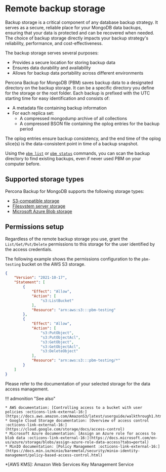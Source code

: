 # Remote backup storage

Backup storage is a critical component of any database backup strategy. It serves as a secure, reliable place for your MongoDB data backups, ensuring that your data is protected and can be recovered when needed. The choice of backup storage directly impacts your backup strategy's reliability, performance, and cost-effectiveness.

The backup storage serves several purposes:

* Provides a secure location for storing backup data
* Ensures data durability and availability
* Allows for backup data portability across different environments

Percona Backup for MongoDB (PBM) saves backup data to a designated directory on the backup storage. It can be a specific directory you define for the storage or the root folder. Each backup is prefixed with the UTC starting time for easy identification and consists of:

* A metadata file containing backup information
* For each replica set:
  - A compressed mongodump archive of all collections
  - A compressed BSON file containing the oplog entries for the backup period

The oplog entries ensure backup consistency, and the end time of the oplog slice(s) is the data-consistent point in time of a backup snapshot.

Using the [`pbm list`](../reference/pbm-commands.md#pbm-list) or [`pbm status`](../reference/pbm-commands.md#pbm-status) commands, you can scan the backup directory to find existing backups, even if never used PBM on your computer before.

## Supported storage types

Percona Backup for MongoDB supports the following storage types:

* [S3-compatible storage](s3-storage.md)
* [Filesystem server storage](filesystem-storage.md)
* [Microsoft Azure Blob storage](azure.md)


## Permissions setup

Regardless of the remote backup storage you use, grant the `List/Get/Put/Delete` permissions to this storage for the user identified by the access credentials.

The following example shows the permissions configuration to the `pbm-testing` bucket on the AWS S3 storage.

```json
{
    "Version": "2021-10-17",
    "Statement": [
        {
            "Effect": "Allow",
            "Action": [
                "s3:ListBucket"
            ],
            "Resource": "arn:aws:s3:::pbm-testing"
        },
        {
            "Effect": "Allow",
            "Action": [
                "s3:PutObject",
                "s3:PutObjectAcl",
                "s3:GetObject",
                "s3:GetObjectAcl",
                "s3:DeleteObject"
            ],
            "Resource": "arn:aws:s3:::pbm-testing/*"
        }
    ]
}
```

Please refer to the documentation of your selected storage for the data access management.

!!! admonition "See also"

    * AWS documentation: [Controlling access to a bucket with user policies :octicons-link-external-16:](https://docs.aws.amazon.com/AmazonS3/latest/userguide/walkthrough1.html)
    * Google Cloud Storage documentation: [Overview of access control :octicons-link-external-16:](https://cloud.google.com/storage/docs/access-control)
    * Microsoft Azure documentation: [Assign an Azure role for access to blob data :octicons-link-external-16:](https://docs.microsoft.com/en-us/azure/storage/blobs/assign-azure-role-data-access?tabs=portal)
    * MinIO documentation: [Policy Management :octicons-link-external-16:](https://docs.min.io/minio/baremetal/security/minio-identity-management/policy-based-access-control.html)

*[AWS KMS]: Amazon Web Services Key Management Service

